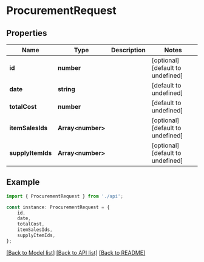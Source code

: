 # ProcurementRequest


## Properties

Name | Type | Description | Notes
------------ | ------------- | ------------- | -------------
**id** | **number** |  | [optional] [default to undefined]
**date** | **string** |  | [default to undefined]
**totalCost** | **number** |  | [default to undefined]
**itemSalesIds** | **Array&lt;number&gt;** |  | [optional] [default to undefined]
**supplyItemIds** | **Array&lt;number&gt;** |  | [optional] [default to undefined]

## Example

```typescript
import { ProcurementRequest } from './api';

const instance: ProcurementRequest = {
    id,
    date,
    totalCost,
    itemSalesIds,
    supplyItemIds,
};
```

[[Back to Model list]](../README.md#documentation-for-models) [[Back to API list]](../README.md#documentation-for-api-endpoints) [[Back to README]](../README.md)
